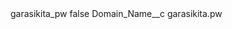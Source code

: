 <?xml version="1.0" encoding="UTF-8"?>
<CustomMetadata xmlns="http://soap.sforce.com/2006/04/metadata" xmlns:xsi="http://www.w3.org/2001/XMLSchema-instance" xmlns:xsd="http://www.w3.org/2001/XMLSchema">
    <label>garasikita_pw</label>
    <protected>false</protected>
    <values>
        <field>Domain_Name__c</field>
        <value xsi:type="xsd:string">garasikita.pw</value>
    </values>
</CustomMetadata>
